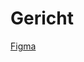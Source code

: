 # Gericht

[Figma]([https://www.figma.com/file/2FoXy7zE6gE9gATPzAvYx2/%D0%9D%D0%B5%D1%87%D1%82%D0%BE-%E2%84%961-(Copy)?type=design&node-id=0%3A1&mode=design&t=qxorje6lx2Sk7krI-1](https://www.figma.com/file/rBPhyFPIevmrH6aX2UlgoM/Gericht?type=design&node-id=8%3A2&mode=design&t=YsqJQHyYOKaccpxj-1)https://www.figma.com/file/rBPhyFPIevmrH6aX2UlgoM/Gericht?type=design&node-id=8%3A2&mode=design&t=YsqJQHyYOKaccpxj-1])
